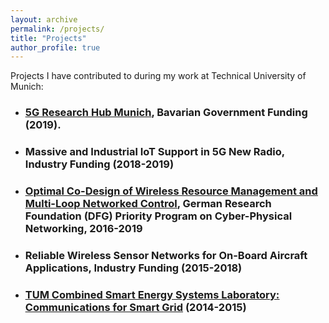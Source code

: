 ```yaml
---
layout: archive
permalink: /projects/
title: "Projects"
author_profile: true
---
```


Projects I have contributed to during my work at Technical University of Munich:

* ### <u><a href="https://www.5g-munich.de/">5G Research Hub Munich</a></u>, Bavarian Government Funding (2019).

* ### Massive and Industrial IoT Support in 5G New Radio, Industry Funding (2018-2019)

* ### <u><a href="https://www.ei.tum.de/en/lkn/research/dfg-cpn/">Optimal Co-Design of Wireless Resource Management and Multi-Loop Networked Control</a></u>, German Research Foundation (DFG) Priority Program on Cyber-Physical Networking, 2016-2019

* ### Reliable Wireless Sensor Networks for On-Board Aircraft Applications, Industry Funding (2015-2018)

* ### <u><a href="https://www.ei.tum.de/en/lkn/research/dfg-tum-coses/">TUM Combined Smart Energy Systems Laboratory: Communications for Smart Grid</a></u> (2014-2015)
